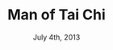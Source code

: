 ---
layout: post
title: "Man of Tai Chi"
id: 76544
date: July 4th, 2013
score: 4
category: 
- movie
- Action
- Drama
actors: 
- Keanu Reeves
- Tiger Hu Chen
- Jeremy Marinas
actorsImages: 
- http://image.tmdb.org/t/p/w300/glCFGnKkX3QWxeLRYUMU1XTESHf.jpg
- http://image.tmdb.org/t/p/w300/49EWQmIg5fxJd1sEOiUODNvQzh5.jpg
- http://image.tmdb.org/t/p/w300null
overview: In Beijing, a young martial artist's skill places him in position to experience opportunities and sacrifices.
poster: http://image.tmdb.org/t/p/w500/42MutxsgeJS5pYLNWUGv8d6B9wa.jpg/
backdrop: http://image.tmdb.org/t/p/original/fQsnOE6OpjV2wkCVBBoC47T4wUH.jpg
---